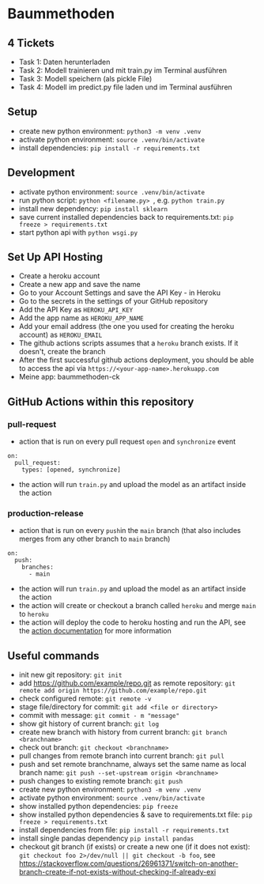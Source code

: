 # Baummethoden

## 4 Tickets

- Task 1: Daten herunterladen
- Task 2: Modell trainieren und mit train.py im Terminal ausführen
- Task 3: Modell speichern (als pickle File)
- Task 4: Modell im predict.py file laden und im Terminal ausführen

## Setup

- create new python environment: `python3 -m venv .venv`
- activate python environment: `source .venv/bin/activate`
- install dependencies: `pip install -r requirements.txt`

## Development

- activate python environment: `source .venv/bin/activate`
- run python script: `python <filename.py> `, e.g. `python train.py`
- install new dependency: `pip install sklearn`
- save current installed dependencies back to requirements.txt: `pip freeze > requirements.txt`
- start python api with `python wsgi.py`

## Set Up API Hosting

- Create a heroku account
- Create a new app and save the name
- Go to your Account Settings and save the API Key - in Heroku
- Go to the secrets in the settings of your GitHub repository
- Add the API Key as `HEROKU_API_KEY`
- Add the app name as `HEROKU_APP_NAME`
- Add your email address (the one you used for creating the heroku account) as `HEROKU_EMAIL`
- The github actions scripts assumes that a `heroku` branch exists. If it doesn't, create the branch
- After the first successful github actions deployment, you should be able to access the api via `https://<your-app-name>.herokuapp.com`
- Meine app: baummethoden-ck

## GitHub Actions within this repository

### pull-request

- action that is run on every pull request `open` and `synchronize` event

```
on:
  pull_request:
    types: [opened, synchronize]
```

- the action will run `train.py` and upload the model as an artifact inside the action

### production-release

- action that is run on every `push`in the `main` branch (that also includes merges from any other branch to `main` branch)

```
on:
  push:
    branches:
      - main
```

- the action will run `train.py` and upload the model as an artifact inside the action
- the action will create or checkout a branch called `heroku` and merge `main` to `heroku`
- the action will deploy the code to heroku hosting and run the API, see the [action documentation](https://github.com/AkhileshNS/heroku-deploy) for more information

## Useful commands

- init new git repository: `git init`
- add https://github.com/example/repo.git as remote repository:
  `git remote add origin https://github.com/example/repo.git`
- check configured remote: `git remote -v`
- stage file/directory for commit: `git add <file or directory>`
- commit with message: `git commit - m "message"`
- show git history of current branch: `git log`
- create new branch with history from current branch: `git branch <branchname>`
- check out branch: `git checkout <branchname>`
- pull changes from remote branch into current branch: `git pull`
- push and set remote branchname, always set the same name as local branch name:
  `git push --set-upstream origin <branchname>`
- push changes to existing remote branch: `git push`
- create new python environment: `python3 -m venv .venv`
- activate python environment: `source .venv/bin/activate`
- show installed python dependencies: `pip freeze`
- show installed python dependencies & save to requirements.txt file:
  `pip freeze > requirements.txt`
- install dependencies from file: `pip install -r requirements.txt`
- install single pandas dependency `pip install pandas`
- checkout git branch (if exists) or create a new one (if it does not exist): `git checkout foo 2>/dev/null || git checkout -b foo`, see https://stackoverflow.com/questions/26961371/switch-on-another-branch-create-if-not-exists-without-checking-if-already-exi
